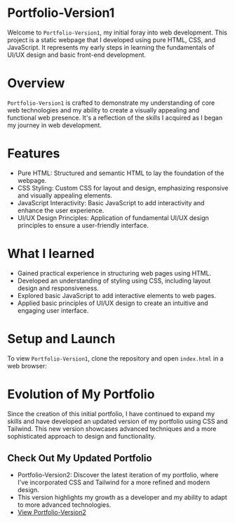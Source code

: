 # Portfolio-Version1 
Welcome to `Portfolio-Version1`, my initial foray into web development. This project is a static webpage that I developed using pure HTML, CSS, and JavaScript. 
It represents my early steps in learning the fundamentals of UI/UX design and basic front-end development.
# Overview 
`Portfolio-Version1` is crafted to demonstrate my understanding of core web technologies and my ability to create a
visually appealing and functional web presence. It's a reflection of the skills I acquired as I began my journey in web development.

# Features
* Pure HTML: Structured and semantic HTML to lay the foundation of the webpage.
* CSS Styling: Custom CSS for layout and design, emphasizing responsive and visually appealing elements.
* JavaScript Interactivity: Basic JavaScript to add interactivity and enhance the user experience.
* UI/UX Design Principles: Application of fundamental UI/UX design principles to ensure a user-friendly interface.

# What I learned 
* Gained practical experience in structuring web pages using HTML.
* Developed an understanding of styling using CSS, including layout design and responsiveness.
* Explored basic JavaScript to add interactive elements to web pages.
* Applied basic principles of UI/UX design to create an intuitive and engaging user interface.

# Setup and Launch 
To view `Portfolio-Version1`, clone the repository and open `index.html` in a web browser:


# Evolution of My Portfolio 
Since the creation of this initial portfolio, I have continued to expand my skills and have developed an updated version of my portfolio using CSS and Tailwind. 
This new version showcases advanced techniques and a more sophisticated approach to design and functionality.
## Check Out My Updated Portfolio
* Portfolio-Version2: Discover the latest iteration of my portfolio, where I've incorporated CSS and Tailwind for a more refined and modern design.
* This version highlights my growth as a developer and my ability to adapt to more advanced technologies.
* [View Portfolio-Version2](https://github.com/TheEMG/Portfolio)








